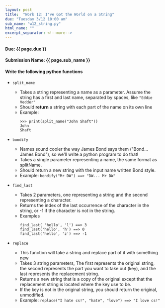```yaml
---
layout: post
title:  "Work 12: I've Got the World on a String"
due: "Tuesday 3/12 10:00 am"
sub_name: "w12_string.py"
html_name: ""
excerpt_separator: <!--more-->
---
```


#### Due: {{ page.due }}
#### Submission Name: {{ page.sub_name }}

#### Write the following python functions
* `split_name`
  * Takes a string representing a name as a parameter. Assume the string has a first and last name, separated by spaces, like `"Eddie Vedder"`
  * Should __return__ a string with each part of the name on its own line
  * Example:
    ```
    >>> print(split_name("John Shaft"))
    John
    Shaft
    ```
* `bondify`
  * Names sound cooler the way James Bond says them ("Bond... James Bond"), so we'll write a python program to do that!
  * Takes a single parameter representing a name, the same format as splitName.
  * Should return a new string with the input name written Bond style.
  * Example: `bondify("Mr DW") ==> "DW... Mr DW"`

* `find_last`
  * Takes 2 parameters, one representing a string and the second representing a character.
  * Returns the index of the last occurrence of the character in the string, or -1 if the character is not in the string.
  * Examples
    ```
    find_last( 'hello', 'l') ==> 3
    find_last('hello', 'h') ==> 0
    find_last('hello', 'z') ==> -1
    ```

* `replace`
  * This function will take a string and replace part of it with something new
  * Takes 3 string parameters, The first represents the original string, the second represents the part you want to take out (key), and the last represents the replacement string.
  * Returns a new string that is a copy of the original except that the replacement string is located where the key use to be.
  * If the key is not in the original string, you should return the original, unmodified.
  * Example: `replace("I hate cs!", "hate", "love") ==> "I love cs!"`
